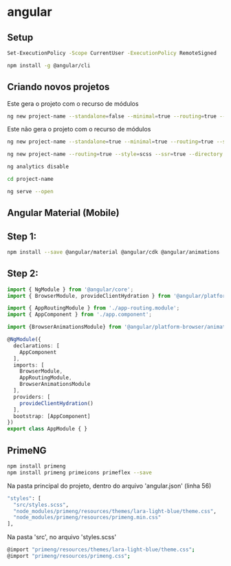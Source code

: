 # angular

## Setup
```sh
Set-ExecutionPolicy -Scope CurrentUser -ExecutionPolicy RemoteSigned
```
```sh
npm install -g @angular/cli
```

## Criando novos projetos

Este gera o projeto com o recurso de módulos
```sh
ng new project-name --standalone=false --minimal=true --routing=true --style=scss --ssr=true --directory .
```
Este não gera o projeto com o recurso de módulos
```sh
ng new project-name --standalone=true --minimal=true --routing=true --style=scss --ssr=true --directory .
```
```sh
ng new project-name --routing=true --style=scss --ssr=true --directory .
```
```sh
ng analytics disable
```

```sh
cd project-name
```

```sh
ng serve --open
```

## Angular Material (Mobile)

## Step 1:
```sh
npm install --save @angular/material @angular/cdk @angular/animations
```

## Step 2:
```typescript
import { NgModule } from '@angular/core';
import { BrowserModule, provideClientHydration } from '@angular/platform-browser';

import { AppRoutingModule } from './app-routing.module';
import { AppComponent } from './app.component';

import {BrowserAnimationsModule} from '@angular/platform-browser/animations';

@NgModule({
  declarations: [
    AppComponent
  ],
  imports: [
    BrowserModule,
    AppRoutingModule,
    BrowserAnimationsModule
  ],
  providers: [
    provideClientHydration()
  ],
  bootstrap: [AppComponent]
})
export class AppModule { }
```


## PrimeNG

```sh
npm install primeng
npm install primeng primeicons primeflex --save
```

Na pasta principal do projeto, dentro do arquivo 'angular.json' (linha 56)
```sh
"styles": [
  "src/styles.scss",
  "node_modules/primeng/resources/themes/lara-light-blue/theme.css",
  "node_modules/primeng/resources/primeng.min.css"
],
```
Na pasta 'src', no arquivo 'styles.scss'
```sh
@import "primeng/resources/themes/lara-light-blue/theme.css";
@import "primeng/resources/primeng.css";
```
